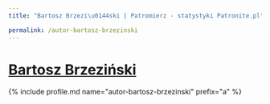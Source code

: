 ```yaml
---
title: "Bartosz Brzezi\u0144ski | Patromierz - statystyki Patronite.pl"

permalink: /autor-bartosz-brzezinski
---
```


# [Bartosz Brzeziński](https://patronite.pl/autor-bartosz-brzezinski)

{% include profile.md name="autor-bartosz-brzezinski" prefix="a" %}
